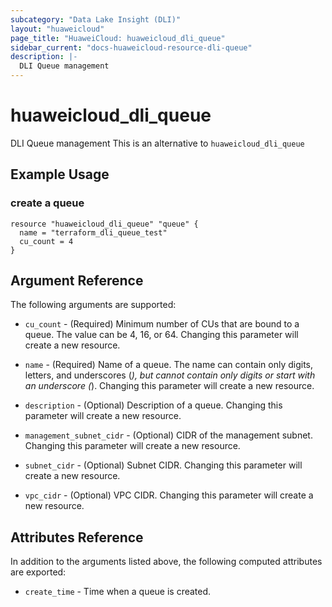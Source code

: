```yaml
---
subcategory: "Data Lake Insight (DLI)"
layout: "huaweicloud"
page_title: "HuaweiCloud: huaweicloud_dli_queue"
sidebar_current: "docs-huaweicloud-resource-dli-queue"
description: |-
  DLI Queue management
---
```


# huaweicloud\_dli\_queue

DLI Queue management
This is an alternative to `huaweicloud_dli_queue`

## Example Usage

### create a queue

```hcl
resource "huaweicloud_dli_queue" "queue" {
  name = "terraform_dli_queue_test"
  cu_count = 4
}
```

## Argument Reference

The following arguments are supported:

* `cu_count` -
  (Required)
  Minimum number of CUs that are bound to a queue. The value can be 4,
  16, or 64. Changing this parameter will create a new resource.

* `name` -
  (Required)
  Name of a queue. The name can contain only digits, letters, and
  underscores (_), but cannot contain only digits or start with an
  underscore (_). Changing this parameter will create a new resource.

* `description` -
  (Optional)
  Description of a queue. Changing this parameter will create a new resource.

* `management_subnet_cidr` -
  (Optional)
  CIDR of the management subnet. Changing this parameter will create a new resource.

* `subnet_cidr` -
  (Optional)
  Subnet CIDR. Changing this parameter will create a new resource.

* `vpc_cidr` -
  (Optional)
  VPC CIDR. Changing this parameter will create a new resource.

## Attributes Reference

In addition to the arguments listed above, the following computed attributes are exported:

* `create_time` -
  Time when a queue is created.
